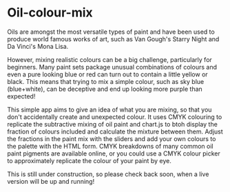 # Oil-colour-mix

Oils are amongst the most versatile types of paint and have been used to produce world famous works of art, such as Van Gough's Starry Night and Da Vinci's Mona Lisa. 

However, mixing realistic colours can be a big challenge, particularly for beginners. Many paint sets package unusual combinations of colours and even a pure looking blue or red can turn out to contain a little yellow or black. This means that trying to mix a simple colour, such as sky blue (blue+white), can be deceptive and end up looking more purple than expected! 

This simple app aims to give an idea of what you are mixing, so that you don't accidentally create and unexpected colour. It uses CMYK colouring to replicate the subtractive mixing of oil paint and chart.js to btoh display the fraction of colours included and calculate the mixture between them. Adjust the fractions in the paint mix with the sliders and add your own colours to the palette with the HTML form. CMYK breakdowns of many common oil paint pigments are available online, or you could use a CMYK colour picker to approximately replicate the colour of your paint by eye.

This is still under construction, so please check back soon, when a live version will be up and running!
